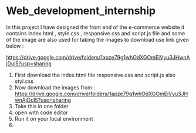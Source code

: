 # Web_development_internship
In this project I have designed the front end of the e-commerce website it contains index.html , style.css , responsive.css and script.js file and some of the image are also used for taking the images to download use link given below :

https://drive.google.com/drive/folders/1apze79g1whOdXGOmEiVyu3JHwnAjDul5?usp=sharing

1) First download the index.html file responsive.css and script.js also styl.css
2) Now download the images from : https://drive.google.com/drive/folders/1apze79g1whOdXGOmEiVyu3JHwnAjDul5?usp=sharing
3) Take this in one folder
4) open with code editor
5) Run it on your local environment
6) 
